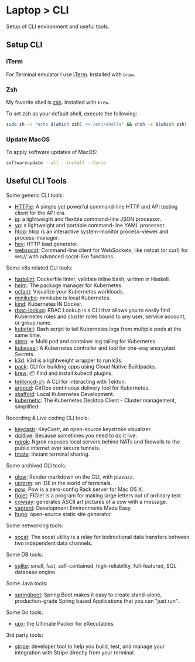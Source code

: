 # Laptop > CLI

Setup of CLI environment and useful tools.

## Setup CLI

### iTerm

For Terminal emulator I use [iTerm](https://iterm2.com/). Installed with `brew`.

### Zsh

My favorite shell is [zsh](https://www.zsh.org/). Installed with `brew`.

To set zsh as your default shell, execute the following:

```sh
sudo sh -c "echo $(which zsh) >> /etc/shells" && chsh -s $(which zsh)
```

### Update MacOS

To apply software updates of MacOS:

```sh
softwareupdate --all --install --force
```

## Useful CLI Tools

Some generic CLI tools:

* [HTTPie](https://httpie.io/): A simple yet powerful command-line HTTP and API testing client for the API era.
* [jq](https://stedolan.github.io/jq/): a lightweight and flexible command-line JSON processor.
* [yq](https://mikefarah.gitbook.io/yq/): a lightweight and portable command-line YAML processor.
* [htop](https://github.com/htop-dev/htop): htop is an interactive system-monitor process-viewer and process-manager.
* [hey](https://github.com/rakyll/hey): HTTP load generator.
* [websocat](https://github.com/vi/websocat): Command-line client for WebSockets, like netcat (or curl) for ws:// with advanced socat-like functions.

Some k8s related CLI tools:

* [hadolint](https://github.com/hadolint/hadolint): Dockerfile linter, validate inline bash, written in Haskell.
* [helm](https://helm.sh/): The package manager for Kubernetes.
* [octant](https://octant.dev/): Visualize your Kubernetes workloads.
* [minikube](https://minikube.sigs.k8s.io/docs/start/): minikube is local Kubernetes.
* [kind](https://github.com/kubernetes-sigs/kind): Kubernetes IN Docker.
* [rbac-lookup](https://github.com/FairwindsOps/rbac-lookup): RBAC Lookup is a CLI that allows you to easily find Kubernetes roles and cluster roles bound to any user, service account, or group name.
* [kubetail](https://github.com/johanhaleby/kubetail): Bash script to tail Kubernetes logs from multiple pods at the same time.
* [stern](https://github.com/wercker/stern): ⎈ Multi pod and container log tailing for Kubernetes.
* [kubeseal](https://github.com/bitnami-labs/sealed-secrets): A Kubernetes controller and tool for one-way encrypted Secrets.
* [k3d](https://k3d.io/): k3d is a lightweight wrapper to run k3s.
* [pack](https://buildpacks.io/): CLI for building apps using Cloud Native Buildpacks.
* [krew](https://github.com/kubernetes-sigs/krew): 📦 Find and install kubectl plugins.
* [tektoncd-cli](https://github.com/tektoncd/cli): A CLI for interacting with Tekton.
* [argocd](https://argo-cd.readthedocs.io/en/stable/cli_installation/): GitOps continuous delivery tool for Kubernetes.
* [skaffold](https://skaffold.dev/): Local Kubernetes Development.
* [kubernetic](https://www.kubernetic.com/): The Kubernetes Desktop Client - Cluster management, simplified.

Recording & Live coding CLI tools:

* [keycastr](https://github.com/keycastr/keycastr): KeyCastr, an open-source keystroke visualizer.
* [doitlive](https://doitlive.readthedocs.io/en/stable/): Because sometimes you need to do it live.
* [ngrok](https://ngrok.com/): Ngrok exposes local servers behind NATs and firewalls to the public internet over secure tunnels.
* [tmate](https://tmate.io/): Instant terminal sharing.

Some archived CLI tools:

* [glow](https://github.com/charmbracelet/glow): Render markdown on the CLI, with pizzazz.
* [upterm](https://github.com/railsware/upterm): an IDE in the world of terminals.
* [pow](http://pow.cx/): Pow is a zero-config Rack server for Mac OS X.
* [figlet](http://www.figlet.org/): FIGlet is a program for making large letters out of ordinary text.
* [cowsay](https://en.wikipedia.org/wiki/Cowsay): generates ASCII art pictures of a cow with a message.
* [vagrant](https://www.vagrantup.com/): Development Environments Made Easy.
* [hugo](https://gohugo.io/): open-source static site generator.

Some networking tools:

* [socat](https://www.redhat.com/sysadmin/getting-started-socat): The socat utility is a relay for bidirectional data transfers between two independent data channels.

Some DB tools:

* [sqlite](https://www.sqlite.org/index.html): small, fast, self-contained, high-reliability, full-featured, SQL database engine.

Some Java tools:

* [springboot](https://spring.io/projects/spring-boot): Spring Boot makes it easy to create stand-alone, production-grade Spring based Applications that you can "just run".

Some Go tools:

* [upx](https://upx.github.io/): the Ultimate Packer for eXecutables.

3rd party tools:

* [stripe](https://stripe.com/docs/stripe-cli): developer tool to help you build, test, and manage your integration with Stripe directly from your terminal.